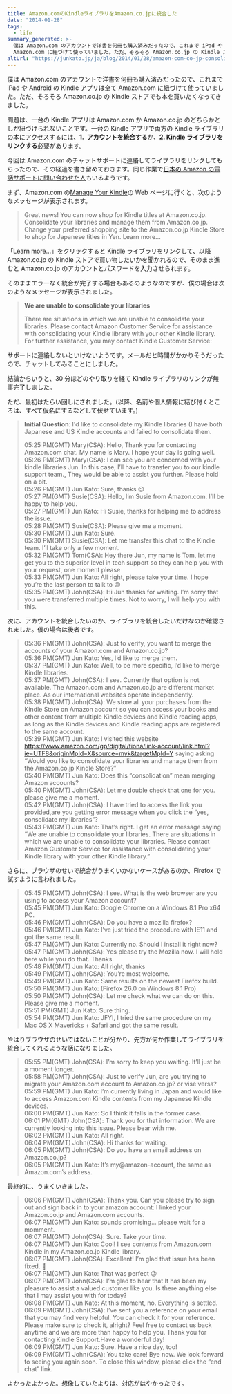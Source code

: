 ```yaml
---
title: Amazon.comのKindleライブラリをAmazon.co.jpに統合した
date: "2014-01-28"
tags:
  - life
summary_generated: >-
  僕は Amazon.com のアカウントで洋書を何冊も購入済みだったので、これまで iPad や Android の Kindle アプリは全て
  Amazon.com に紐づけて使っていました。ただ、そろそろ Amazon.co.jp の Kindle ストアでも本を買いた...
altUrl: "https://junkato.jp/ja/blog/2014/01/28/amazon-com-co-jp-consolidation"
---
```


僕は Amazon.com のアカウントで洋書を何冊も購入済みだったので、これまで iPad や Android の Kindle アプリは全て Amazon.com に紐づけて使っていました。ただ、そろそろ Amazon.co.jp の Kindle ストアでも本を買いたくなってきました。

問題は、一台の Kindle アプリは Amazon.com か Amazon.co.jp のどちらかとしか紐づけられないことです。一台の Kindle アプリで両方の Kindle ライブラリの本にアクセスするには、**1.  アカウントを統合する**か、**2\. Kindle ライブラリをリンクする**必要があります。

今回は Amazon.com のチャットサポートに連絡してライブラリをリンクしてもらったので、その経過を書き留めておきます。同じ作業で[日本の Amazon の電話サポートに問い合わせた人](http://matsuda719.blogspot.jp/2012/10/kindleconsolidation.html "Discipline: Kindleライブラリの統合（Consolidation）")もいるようです。

まず、Amazon.com の[Manage Your Kindle](http://www.amazon.com/gp/digital/fiona/manage/)の Web ページに行くと、次のようなメッセージが表示されます。

> Great news! You can now shop for Kindle titles at Amazon.co.jp. Consolidate your libraries and manage them from Amazon.co.jp. Change your preferred shopping site to the Amazon.co.jp Kindle Store to shop for Japanese titles in Yen. Learn more...

「Learn more...」をクリックすると Kindle ライブラリをリンクして、以降 Amazon.co.jp の Kindle ストアで買い物したいかを聞かれるので、そのまま進むと Amazon.co.jp のアカウントとパスワードを入力させられます。

そのままエラーなく統合が完了する場合もあるのようなのですが、僕の場合は次のようなメッセージが表示されました。

> **We are unable to consolidate your libraries**
>
> There are situations in which we are unable to consolidate your libraries. Please contact Amazon Customer Service for assistance with consolidating your Kindle library with your other Kindle library.<br />
> For further assistance, you may contact Kindle Customer Service:

サポートに連絡しないといけないようです。メールだと時間がかかりそうだったので、チャットしてみることにしました。

結論からいうと、30 分ほどのやり取りを経て Kindle ライブラリのリンクが無事完了しました。

ただ、最初はたらい回しにされました。(以降、名前や個人情報に結び付くところは、すべて仮名にするなどして伏せています。)

> **Initial Question**: I'd like to consolidate my Kindle libraries (I have both Japanese and US Kindle accounts and failed to consolidate them.
>
> 05:25 PM(GMT) Mary(CSA): Hello, Thank you for contacting Amazon.com chat. My name is Mary. I hope your day is going well.<br />
> 05:26 PM(GMT) Mary(CSA): I can see you are concerned with your kindle libraries Jun. In this case, I’ll have to transfer you to our kindle support team., They would be able to assist you further. Please hold on a bit.<br />
> 05:26 PM(GMT) Jun Kato: Sure, thanks 😉<br />
> 05:27 PM(GMT) Susie(CSA): Hello, I’m Susie from Amazon.com. I’ll be happy to help you.<br />
> 05:27 PM(GMT) Jun Kato: Hi Susie, thanks for helping me to address the issue.<br />
> 05:28 PM(GMT) Susie(CSA): Please give me a moment.<br />
> 05:30 PM(GMT) Jun Kato: Sure.<br />
> 05:30 PM(GMT) Susie(CSA): Let me transfer this chat to the Kindle team. I’ll take only a few moment.<br />
> 05:32 PM(GMT) Tom(CSA): Hey there Jun, my name is Tom, let me get you to the superior level in tech support so they can help you with your request, one moment please<br />
> 05:33 PM(GMT) Jun Kato: All right, please take your time. I hope you’re the last person to talk to 😉<br />
> 05:35 PM(GMT) John(CSA): Hi Jun thanks for waiting. I’m sorry that you were transferred multiple times. Not to worry, I will help you with this.

次に、アカウントを統合したいのか、ライブラリを統合したいだけなのか確認されました。僕の場合は後者です。

> 05:36 PM(GMT) John(CSA): Just to verify, you want to merge the accounts of your Amazon.com and Amazon.co.jp?<br />
> 05:36 PM(GMT) Jun Kato: Yes, I’d like to merge them.<br />
> 05:37 PM(GMT) Jun Kato: Well, to be more specific, I’d like to merge Kindle libraries.<br />
> 05:37 PM(GMT) John(CSA): I see. Currently that option is not available. The Amazon.com and Amazon.co.jp are different market place. As our international websites operate independently.<br />
> 05:38 PM(GMT) John(CSA): We store all your purchases from the Kindle Store on Amazon account so you can access your books and other content from multiple Kindle devices and Kindle reading apps, as long as the Kindle devices and Kindle reading apps are registered to the same account.<br />
> 05:39 PM(GMT) Jun Kato: I visited this website https://www.amazon.com/gp/digital/fiona/link-account/link.html?ie=UTF8&originMpId=X&source=myk&targetMpId=Y saying asking “Would you like to consolidate your libraries and manage them from the Amazon.co.jp Kindle Store?”<br />
> 05:40 PM(GMT) Jun Kato: Does this “consolidation” mean merging Amazon accounts?<br />
> 05:40 PM(GMT) John(CSA): Let me double check that one for you. please give me a moment.<br />
> 05:42 PM(GMT) John(CSA): I have tried to access the link you provided,are you getting error message when you click the “yes, consolidate my libraries”?<br />
> 05:43 PM(GMT) Jun Kato: That’s right. I get an error message saying “We are unable to consolidate your libraries. There are situations in which we are unable to consolidate your libraries. Please contact Amazon Customer Service for assistance with consolidating your Kindle library with your other Kindle library.”<br />

さらに、ブラウザのせいで統合がうまくいかないケースがあるのか、Firefox で試すように言われました。

> 05:45 PM(GMT) John(CSA): I see. What is the web browser are you using to access your Amazon account?<br />
> 05:45 PM(GMT) Jun Kato: Google Chrome on a Windows 8.1 Pro x64 PC.<br />
> 05:46 PM(GMT) John(CSA): Do you have a mozilla firefox?<br />
> 05:46 PM(GMT) Jun Kato: I’ve just tried the procedure with IE11 and got the same result.<br />
> 05:47 PM(GMT) Jun Kato: Currently no. Should I install it right now?<br />
> 05:47 PM(GMT) John(CSA): Yes please try the Mozilla now. I will hold here while you do that. Thanks.<br />
> 05:48 PM(GMT) Jun Kato: All right, thanks<br />
> 05:49 PM(GMT) John(CSA): You’re most welcome.<br />
> 05:49 PM(GMT) Jun Kato: Same results on the newest Firefox build.<br />
> 05:50 PM(GMT) Jun Kato: (Firefox 26.0 on Windows 8.1 Pro)<br />
> 05:50 PM(GMT) John(CSA): Let me check what we can do on this. Please give me a moment.<br />
> 05:51 PM(GMT) Jun Kato: Sure thing.<br />
> 05:54 PM(GMT) Jun Kato: JFYI, I tried the same procedure on my Mac OS X Mavericks + Safari and got the same result.

やはりブラウザのせいではないことが分かり、先方が何か作業してライブラリを統合してくれるような話になりました。

> 05:55 PM(GMT) John(CSA): I’m sorry to keep you waiting. It’ll just be a moment longer.<br />
> 05:58 PM(GMT) John(CSA): Just to verify Jun, are you trying to migrate your Amazon.com account to Amazon.co.jp? or vise versa?<br />
> 05:59 PM(GMT) Jun Kato: I’m currently living in Japan and would like to access Amazon.com Kindle contents from my Japanese Kindle devices.<br />
> 06:00 PM(GMT) Jun Kato: So I think it falls in the former case.<br />
> 06:01 PM(GMT) John(CSA): Thank you for that information. We are currently looking into this issue. Please bear with me.<br />
> 06:02 PM(GMT) Jun Kato: All right.<br />
> 06:04 PM(GMT) John(CSA): Hi thanks for waiting.<br />
> 06:05 PM(GMT) John(CSA): Do you have an email address on Amazon.co.jp?<br />
> 06:05 PM(GMT) Jun Kato: It’s my@amazon-account, the same as Amazon.com’s address.

最終的に、うまくいきました。

> 06:06 PM(GMT) John(CSA): Thank you. Can you please try to sign out and sign back in to your amazon account: I linked your Amazon.co.jp and Amazon.com accounts.<br />
> 06:07 PM(GMT) Jun Kato: sounds promising… please wait for a momment.<br />
> 06:07 PM(GMT) John(CSA): Sure. Take your time.<br />
> 06:07 PM(GMT) Jun Kato: Cool! I see contents from Amazon.com Kindle in my Amazon.co.jp Kindle library.<br />
> 06:07 PM(GMT) John(CSA): Excellent! I’m glad that issue has been fixed. 🙂<br />
> 06:07 PM(GMT) Jun Kato: That was perfect 😉<br />
> 06:07 PM(GMT) John(CSA): I’m glad to hear that It has been my pleasure to assist a valued customer like you. Is there anything else that I may assist you with for today?<br />
> 06:08 PM(GMT) Jun Kato: At this moment, no. Everything is settled.<br />
> 06:09 PM(GMT) John(CSA): I’ve sent you a reference on your email that you may find very helpful. You can check it for your reference. Please make sure to check it, alright? Feel free to contact us back anytime and we are more than happy to help you. Thank you for contacting Kindle Support.Have a wonderful day!<br />
> 06:09 PM(GMT) Jun Kato: Sure. Have a nice day, too!<br />
> 06:09 PM(GMT) John(CSA): You take care! Bye now. We look forward to seeing you again soon. To close this window, please click the “end chat” link.

よかったよかった。想像していたよりは、対応がはやかったです。

